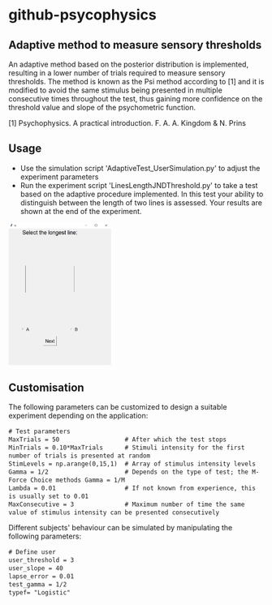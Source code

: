 # github-psycophysics
## Adaptive method to measure sensory thresholds
An adaptive method based on the posterior distribution is implemented, resulting in a lower number of trials required to measure sensory thresholds. The method is known as the Psi method according to [1] and it is modified to avoid the same stimulus being presented in multiple consecutive times throughout the test, thus gaining more confidence
on the threshold value and slope of the psychometric function. 

[1] Psychophysics. A practical introduction. F. A. A. Kingdom & N. Prins

## Usage
- Use the simulation script 'AdaptiveTest_UserSimulation.py' to adjust the experiment parameters 
- Run the experiment script 'LinesLengthJNDThreshold.py' to take a test based on the adaptive procedure implemented. In this test your ability to distinguish between the length of two lines is assessed. Your results are shown at the end of the experiment.

<img src="https://github.com/Marina-84/Threshold-measurements/blob/master/Lines_GUI.PNG" width="40%">

## Customisation
The following parameters can be customized to design a suitable experiment depending on the application:
```
# Test parameters
MaxTrials = 50                  # After which the test stops
MinTrials = 0.10*MaxTrials      # Stimuli intensity for the first number of trials is presented at random 
StimLevels = np.arange(0,15,1)  # Array of stimulus intensity levels
Gamma = 1/2                     # Depends on the type of test; the M-Force Choice methods Gamma = 1/M
Lambda = 0.01                   # If not known from experience, this is usually set to 0.01
MaxConsecutive = 3              # Maximum number of time the same value of stimulus intensity can be presented consecutively
```
Different subjects' behaviour can be simulated by manipulating the following parameters:
```
# Define user
user_threshold = 3
user_slope = 40
lapse_error = 0.01
test_gamma = 1/2
typef= "Logistic"

```
